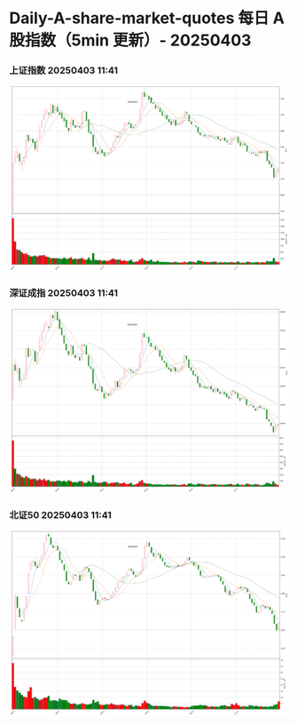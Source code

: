 
# Daily-A-share-market-quotes 每日 A 股指数（5min 更新）- 20250403

### 上证指数 20250403 11:41
![](./fig/2025/4/20250403-sh000001.png)

### 深证成指 20250403 11:41
![](./fig/2025/4/20250403-sz399001.png)

### 北证50 20250403 11:41
![](./fig/2025/4/20250403-bj899050.png)
